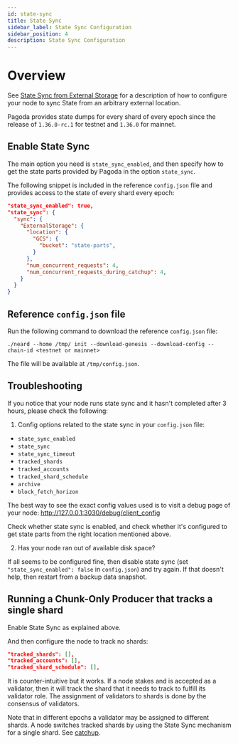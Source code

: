 ```yaml
---
id: state-sync
title: State Sync
sidebar_label: State Sync Configuration
sidebar_position: 4
description: State Sync Configuration
---
```


# Overview

See [State Sync from External Storage](https://github.com/near/nearcore/blob/master/docs/misc/state_sync_from_external_storage.md)
for a description of how to configure your node to sync State from an arbitrary
external location.

Pagoda provides state dumps for every shard of every epoch since the release of
`1.36.0-rc.1` for testnet and `1.36.0` for mainnet.

## Enable State Sync

The main option you need is `state_sync_enabled`, and then specify how to get
the state parts provided by Pagoda in the option `state_sync`.

The following snippet is included in the reference `config.json` file and
provides access to the state of every shard every epoch:

```json
"state_sync_enabled": true,
"state_sync": {
  "sync": {
    "ExternalStorage": {
      "location": {
        "GCS": {
          "bucket": "state-parts",
        }
      },
      "num_concurrent_requests": 4,
      "num_concurrent_requests_during_catchup": 4,
    }
  }
}
```

## Reference `config.json` file

Run the following command to download the reference `config.json` file:

```shell
./neard --home /tmp/ init --download-genesis --download-config --chain-id <testnet or mainnet>
```

The file will be available at `/tmp/config.json`.

## Troubleshooting

If you notice that your node runs state sync and it hasn't completed after 3 hours, please check the following:

1. Config options related to the state sync in your `config.json` file:
* `state_sync_enabled`
* `state_sync`
* `state_sync_timeout`
* `tracked_shards`
* `tracked_accounts`
* `tracked_shard_schedule`
* `archive`
* `block_fetch_horizon`

The best way to see the exact config values used is to visit a debug page of your node: http://127.0.0.1:3030/debug/client_config

Check whether state sync is enabled, and check whether it's configured to get state parts from the right location mentioned above.

2. Has your node ran out of available disk space?

If all seems to be configured fine, then disable state sync (set `"state_sync_enabled": false` in `config.json`) and try again.
If that doesn't help, then restart from a backup data snapshot.

## Running a Chunk-Only Producer that tracks a single shard

Enable State Sync as explained above.

And then configure the node to track no shards:

```json
"tracked_shards": [],
"tracked_accounts": [],
"tracked_shard_schedule": [],
```

It is counter-intuitive but it works. If a node stakes and is accepted as a
validator, then it will track the shard that it needs to track to fulfill its
validator role. The assignment of validators to shards is done by the consensus
of validators.

Note that in different epochs a validator may be assigned to different shards. A
node switches tracked shards by using the State Sync mechanism for a single
shard. See [catchup](https://github.com/near/nearcore/blob/master/docs/architecture/how/sync.md#catchup).
